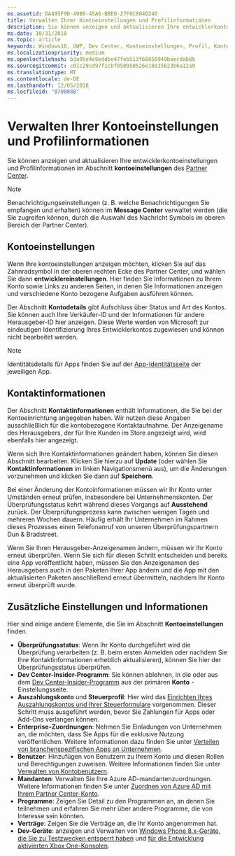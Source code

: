 ```yaml
---
ms.assetid: DA495F9D-49B8-45A6-BBE0-27F0C804D240
title: Verwalten Ihrer Kontoeinstellungen und Profilinformationen
description: Sie können anzeigen und aktualisieren Ihre entwicklerkontoeinstellungen und Profilinformationen im Abschnitt mit Kontoeinstellungen des Partner Center.
ms.date: 10/31/2018
ms.topic: article
keywords: Windows10, UWP, Dev Center, Kontoeinstellungen, Profil, Konto-Profil, Entwicklerkonto, Entwicklerkontoeinstellungen
ms.localizationpriority: medium
ms.openlocfilehash: b3a95e4e9eddbe47feb513f66856949baecdab8b
ms.sourcegitcommit: c01c29cd97f1cbf050950526e18e15823b6a12a0
ms.translationtype: MT
ms.contentlocale: de-DE
ms.lasthandoff: 12/05/2018
ms.locfileid: "8700088"
---
```

# <a name="manage-account-settings-and-profile-info"></a>Verwalten Ihrer Kontoeinstellungen und Profilinformationen

Sie können anzeigen und aktualisieren Ihre entwicklerkontoeinstellungen und Profilinformationen im Abschnitt **kontoeinstellungen** des [Partner Center](https://partner.microsoft.com/dashboard). 

> [!NOTE]
> Benachrichtigungseinstellungen (z. B. welche Benachrichtigungen Sie empfangen und erhalten) können im **Message Center** verwaltet werden (die Sie zugreifen können, durch die Auswahl des Nachricht Symbols im oberen Bereich der Partner Center).

## <a name="account-settings"></a>Kontoeinstellungen

Wenn Ihre kontoeinstellungen anzeigen möchten, klicken Sie auf das Zahnradsymbol in der oberen rechten Ecke des Partner Center, und wählen Sie dann **entwicklereinstellungen**. Hier finden Sie Informationen zu Ihrem Konto sowie Links zu anderen Seiten, in denen Sie Informationen anzeigen und verschiedene Konto bezogene Aufgaben ausführen können.

Der Abschnitt **Kontodetails** gibt Aufschluss über Status und Art des Kontos. Sie können auch Ihre Verkäufer-ID und der Informationen für andere Herausgeber-ID hier anzeigen. Diese Werte werden von Microsoft zur eindeutigen Identifizierung Ihres Entwicklerkontos zugewiesen und können nicht bearbeitet werden.

> [!NOTE]
> Identitätsdetails für Apps finden Sie auf der [App-Identitätsseite](view-app-identity-details.md) der jeweiligen App.

## <a name="contact-info"></a>Kontaktinformationen

Der Abschnitt **Kontaktinformationen** enthält Informationen, die Sie bei der Kontoeinrichtung angegeben haben. Wir nutzen diese Angaben ausschließlich für die kontobezogene Kontaktaufnahme. Der Anzeigename des Herausgebers, der für Ihre Kunden im Store angezeigt wird, wird ebenfalls hier angezeigt.

Wenn sich Ihre Kontaktinformationen geändert haben, können Sie diesen Abschnitt bearbeiten. Klicken Sie hierzu auf **Update** (oder wählen Sie **Kontaktinformationen** im linken Navigationsmenü aus), um die Änderungen vorzunehmen und klicken Sie dann auf **Speichern**.

Bei einer Änderung der Kontoinformationen müssen wir Ihr Konto unter Umständen erneut prüfen, insbesondere bei Unternehmenskonten. Der Überprüfungsstatus kehrt während dieses Vorgangs auf **Ausstehend** zurück. Der Überprüfungsprozess kann zwischen wenigen Tagen und mehreren Wochen dauern. Häufig erhält Ihr Unternehmen im Rahmen dieses Prozesses einen Telefonanruf von unseren Überprüfungspartnern Dun & Bradstreet.

Wenn Sie Ihren Herausgeber-Anzeigenamen ändern, müssen wir Ihr Konto erneut überprüfen. Wenn Sie sich für diesen Schritt entscheiden und bereits eine App veröffentlicht haben, müssen Sie den Anzeigenamen des Herausgebers auch in den Paketen Ihrer App ändern und die App mit den aktualisierten Paketen anschließend erneut übermitteln, nachdem Ihr Konto erneut überprüft wurde.


## <a name="additional-settings-and-info"></a>Zusätzliche Einstellungen und Informationen

Hier sind einige andere Elemente, die Sie im Abschnitt **Kontoeinstellungen** finden.

- **Überprüfungsstatus**: Wenn Ihr Konto durchgeführt wird die Überprüfung verarbeiten (z. B. beim ersten Anmelden oder nachdem Sie Ihre Kontaktinformationen erheblich aktualisieren), können Sie hier der Überprüfungsstatus überprüfen.
- **Dev Center-Insider-Programm**: Sie können ablehnen, in die oder aus dem [Dev Center-Insider-Programm](dev-center-insider-program.md) aus der primären **Konto** -Einstellungsseite.
- **Auszahlungskonto** und **Steuerprofil**: Hier wird das [Einrichten Ihres Auszahlungskontos und Ihrer Steuerformulare](setting-up-your-payout-account-and-tax-forms.md) vorgenommen. Dieser Schritt muss ausgeführt werden, bevor Sie Zahlungen für Apps oder Add-Ons verlangen können.
- **Enterprise-Zuordnungen**: Nehmen Sie Einladungen von Unternehmen an, die möchten, dass Sie Apps für die exklusive Nutzung veröffentlichen. Weitere Informationen dazu finden Sie unter [Verteilen von branchenspezifischen Apps an Unternehmen](distribute-lob-apps-to-enterprises.md).
- **Benutzer**: Hinzufügen von Benutzern zu Ihrem Konto und diesen Rollen und Berechtigungen zuweisen. Weitere Informationen finden Sie unter [Verwalten von Kontobenutzern](manage-account-users.md).
- **Mandanten**: Verwalten Sie Ihre Azure AD-mandantenzuordnungen. Weitere Informationen finden Sie unter [Zuordnen von Azure AD mit Ihrem Partner Center-Konto](associate-azure-ad-with-dev-center.md).
- **Programme**: Zeigen Sie Detail zu den Programmen an, an denen Sie teilnehmen und erfahren Sie mehr über andere Programme, die von Interesse sein könnten.
- **Verträge**: Zeigen Sie die Verträge an, die Ihr Konto angenommen hat.
- **Dev-Geräte**: anzeigen und Verwalten von [Windows Phone 8.x-Geräte, die Sie zu Testzwecken entsperrt haben](http://go.microsoft.com/fwlink/p/?LinkId=533897) und [für die Entwicklung aktivierten Xbox One-Konsolen](../xbox-apps/devkit-activation.md). 


